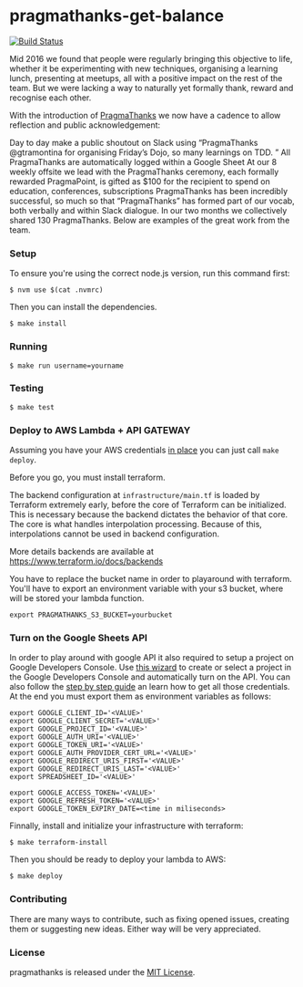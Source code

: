# pragmathanks-get-balance

[![Build Status](https://travis-ci.org/Pragmateam/pragmathanks-get-balance.svg?branch=master)](https://travis-ci.org/Pragmateam/pragmathanks-get-balance)

Mid 2016 we found that people were regularly bringing this objective to life,
whether it be experimenting with new techniques, organising a learning lunch,
presenting at meetups, all with a positive impact on the rest of the team. But
we were lacking a way to naturally yet formally thank, reward and recognise each
other.

With the introduction of [PragmaThanks](https://pragma.team/blog-list/2017/2/1/pragmathanks)
we now have a cadence to allow reflection and public acknowledgement:

Day to day make a public shoutout on Slack using “PragmaThanks @gtramontina for
organising Friday’s Dojo, so many learnings on TDD. ”
All PragmaThanks are automatically logged within a Google Sheet
At our 8 weekly offsite we lead with the PragmaThanks ceremony, each formally
rewarded PragmaPoint, is gifted as $100 for the recipient to spend on education,
conferences, subscriptions
PragmaThanks has been incredibly successful, so much so that “PragmaThanks” has
formed part of our vocab, both verbally and within Slack dialogue. In our two
months we collectively shared 130 PragmaThanks. Below are examples of the great
work from the team.

### Setup

To ensure you're using the correct node.js version, run this command first:

```
$ nvm use $(cat .nvmrc)
```

Then you can install the dependencies.

```
$ make install
```

### Running

```
$ make run username=yourname
```

### Testing

```
$ make test
```

### Deploy to AWS Lambda + API GATEWAY

Assuming you have your AWS credentials [in
place](https://www.terraform.io/intro/getting-started/build.html) you can just
call `make deploy`.

Before you go, you must install terraform.

The backend configuration at `infrastructure/main.tf` is loaded by Terraform extremely early, before
the core of Terraform can be initialized. This is necessary because the backend
dictates the behavior of that core. The core is what handles interpolation
processing. Because of this, interpolations cannot be used in backend
configuration.

More details backends are available at https://www.terraform.io/docs/backends

You have to replace the bucket name in order to playaround with terraform.
You'll have to export an environment variable with your s3 bucket, where will be
stored your lambda function.

```
export PRAGMATHANKS_S3_BUCKET=yourbucket
```

### Turn on the Google Sheets API

In order to play around with google API it also required to setup a project on
Google Developers Console. Use [this
wizard](https://console.developers.google.com/start/api?id=sheets.googleapis.com)
to create or select a project in the Google Developers Console and automatically
turn on the API. You can also follow the
[step by step guide](https://developers.google.com/sheets/api/quickstart/nodejs#prerequisites)
an learn how to get all those credentials. At the end you
must export them as environment variables as follows:

```
export GOOGLE_CLIENT_ID='<VALUE>'
export GOOGLE_CLIENT_SECRET='<VALUE>'
export GOOGLE_PROJECT_ID='<VALUE>'
export GOOGLE_AUTH_URI='<VALUE>'
export GOOGLE_TOKEN_URI='<VALUE>'
export GOOGLE_AUTH_PROVIDER_CERT_URL='<VALUE>'
export GOOGLE_REDIRECT_URIS_FIRST='<VALUE>'
export GOOGLE_REDIRECT_URIS_LAST='<VALUE>'
export SPREADSHEET_ID='<VALUE>'

export GOOGLE_ACCESS_TOKEN='<VALUE>'
export GOOGLE_REFRESH_TOKEN='<VALUE>'
export GOOGLE_TOKEN_EXPIRY_DATE=<time in miliseconds>
```

Finnally, install and initialize your infrastructure with terraform:

```
$ make terraform-install
```

Then you should be ready to deploy your lambda to AWS:

```
$ make deploy
```

### Contributing

There are many ways to contribute, such as fixing opened issues, creating them
or suggesting new ideas.
Either way will be very appreciated.

### License

pragmathanks is released under the [MIT License](http://www.opensource.org/licenses/MIT).

